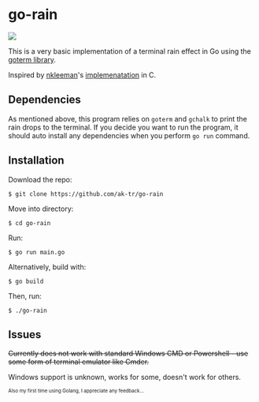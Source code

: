 # go-rain

![](https://user-images.githubusercontent.com/62529128/200142769-3650694b-3191-483c-94b7-3ff574e83562.gif)


This is a very basic implementation of a terminal rain effect in Go using the [goterm library](https://github.com/buger/goterm).

Inspired by [nkleeman](https://github.com/nkleemann)'s [implemenatation](https://github.com/nkleemann/ascii-rain) in C.

## Dependencies

As mentioned above, this program relies on `goterm` and `gchalk` to print the rain drops to the terminal.  If you decide you want to run the program, it should auto install any dependencies when you perform `go run` command.

## Installation

Download the repo:

`$ git clone https://github.com/ak-tr/go-rain`

Move into directory:

`$ cd go-rain`

Run:

`$ go run main.go`

Alternatively, build with:

`$ go build`

Then, run:

`$ ./go-rain`

## Issues

~~Currently does not work with standard Windows CMD or Powershell - use some form of terminal emulator like Cmder.~~

Windows support is unknown, works for some, doesn't work for others.

<sup><sub>Also my first time using Golang, I appreciate any feedback...</sub></sup>
